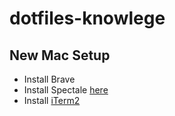 # dotfiles-knowlege

## New Mac Setup
- Install Brave
- Install Spectale [here](https://www.spectacleapp.com/)
- Install [iTerm2](https://iterm2.com/)
